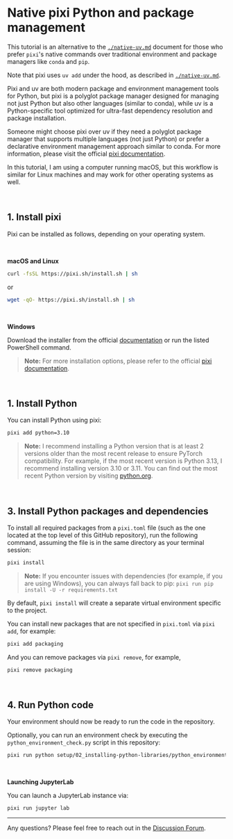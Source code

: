 # Native pixi Python and package management

This tutorial is an alternative to the [`./native-uv.md`](native-uv.md) document for those who prefer `pixi`'s native commands over traditional environment and package managers like `conda` and `pip`.

Note that pixi uses `uv add` under the hood, as described in [`./native-uv.md`](native-uv.md).

Pixi and uv are both modern package and environment management tools for Python, but pixi is a polyglot package manager designed for managing not just Python but also other languages (similar to conda), while uv is a Python-specific tool optimized for ultra-fast dependency resolution and package installation.

Someone might choose pixi over uv if they need a polyglot package manager that supports multiple languages (not just Python) or prefer a declarative environment management approach similar to conda. For more information, please visit the official [pixi documentation](https://pixi.sh/latest/).

In this tutorial, I am using a computer running macOS, but this workflow is similar for Linux machines and may work for other operating systems as well.

&nbsp;
## 1. Install pixi

Pixi can be installed as follows, depending on your operating system.

<br>

**macOS and Linux**

```bash
curl -fsSL https://pixi.sh/install.sh | sh
```

or

```bash
wget -qO- https://pixi.sh/install.sh | sh
```

<br>

**Windows**

Download the installer from the official [documentation](https://pixi.sh/latest/installation/#__tabbed_1_2) or run the listed PowerShell command.



> **Note:**
> For more installation options, please refer to the official [pixi documentation](https://pixi.sh/latest/).


&nbsp;
## 1. Install Python

You can install Python using pixi:

```bash
pixi add python=3.10
```

> **Note:**
> I recommend installing a Python version that is at least 2 versions older than the most recent release to ensure PyTorch compatibility. For example, if the most recent version is Python 3.13, I recommend installing version 3.10 or 3.11. You can find out the most recent Python version by visiting [python.org](https://www.python.org).

&nbsp;
## 3. Install Python packages and dependencies

To install all required packages from a `pixi.toml` file (such as the one located at the top level of this GitHub repository), run the following command, assuming the file is in the same directory as your terminal session:

```bash
pixi install
```

> **Note:**
> If you encounter issues with dependencies (for example, if you are using Windows), you can always fall back to pip: `pixi run pip install -U -r requirements.txt`

By default, `pixi install` will create a separate virtual environment specific to the project.

You can install new packages that are not specified in `pixi.toml` via `pixi add`, for example:

```bash
pixi add packaging
```

And you can remove packages via `pixi remove`, for example,

```bash
pixi remove packaging
```

&nbsp;
## 4. Run Python code

Your environment should now be ready to run the code in the repository.

Optionally, you can run an environment check by executing the `python_environment_check.py` script in this repository:

```bash
pixi run python setup/02_installing-python-libraries/python_environment_check.py
```

<br>

**Launching JupyterLab**

You can launch a JupyterLab instance via:

```bash
pixi run jupyter lab
```


---

Any questions? Please feel free to reach out in the [Discussion Forum](https://github.com/rasbt/LLMs-from-scratch/discussions).

